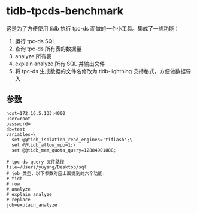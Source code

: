 # tidb-tpcds-benchmark

这是为了方便使用 tidb 执行 tpc-ds 而做的一个小工具。集成了一些功能：

1. 运行 tpc-ds SQL
2. 查询 tpc-ds 所有表的数据量
3. analyze 所有表
4. explain analyze 所有 SQL 并输出文件
5. 将 tpc-ds 生成数据的文件名修改为 tidb-lightning 支持格式，方便做数据导入

## 参数
```properties
host=172.16.5.133:4000 
user=root              
password=              
db=test               
variables=\            
  set @@tidb_isolation_read_engines='tiflash';\
  set @@tidb_allow_mpp=1;\
  set @@tidb_mem_quota_query=12884901888;

# tpc-ds query 文件路径
file=/Users/yuyang/Desktop/sql 
# job 类型，以下参数对应上面提到的六个功能:
# tidb
# row
# analyze
# explain_analyze
# replace
job=explain_analyze 
```